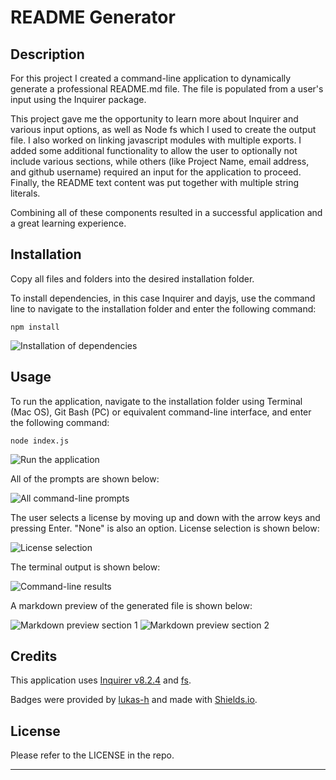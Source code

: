 # README Generator

## Description 

For this project I created a command-line application to dynamically generate a professional README.md file. The file is populated from a user's input using the Inquirer package.

This project gave me the opportunity to learn more about Inquirer and various input options, as well as Node fs which I used to create the output file. I also worked on linking javascript modules with multiple exports. I added some additional functionality to allow the user to optionally not include various sections, while others (like Project Name, email address, and github username) required an input for the application to proceed. Finally, the README text content was put together with multiple string literals.

Combining all of these components resulted in a successful application and a great learning experience.


## Installation

Copy all files and folders into the desired installation folder.

To install dependencies, in this case Inquirer and dayjs, use the command line to navigate to the installation folder and enter the following command:

```npm install```

![Installation of dependencies](assets/images/npm-install.png)

## Usage 

To run the application, navigate to the installation folder using Terminal (Mac OS), Git Bash (PC) or equivalent command-line interface, and enter the following command:

```node index.js```

![Run the application](assets/images/run-app.png)

All of the prompts are shown below:

![All command-line prompts](assets/images/all-prompts.png)

The user selects a license by moving up and down with the arrow keys and pressing Enter. "None" is also an option. License selection is shown below:

![License selection](assets/images/license.png)

The terminal output is shown below:

![Command-line results](assets/images/results.png)

A markdown preview of the generated file is shown below:

![Markdown preview section 1](assets/images/markdown-preview1.png)
![Markdown preview section 2](assets/images/markdown-preview2.png)


## Credits

This application uses [Inquirer v8.2.4](https://www.npmjs.com/package/inquirer/v/8.2.4) and [fs](https://nodejs.org/api/fs.html#file-system).

Badges were provided by [lukas-h](https://gist.github.com/lukas-h/2a5d00690736b4c3a7ba) and made with [Shields.io](http://shields.io/).


## License

Please refer to the LICENSE in the repo.


---
